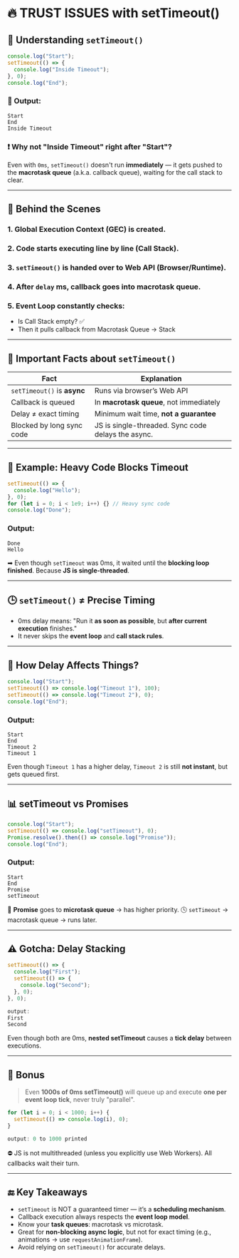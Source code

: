 # 🔥 TRUST ISSUES with setTimeout()

## 🧠 Understanding `setTimeout()`
```js
console.log("Start");
setTimeout(() => {
  console.log("Inside Timeout");
}, 0);
console.log("End");
````
### 🧾 Output:
```
Start
End
Inside Timeout
```
### ❗ Why not "Inside Timeout" right after "Start"?
Even with `0ms`, `setTimeout()` doesn't run **immediately** — it gets pushed to the **macrotask queue** (a.k.a. callback queue), waiting for the call stack to clear.

---

## 🔄 Behind the Scenes
### 1. Global Execution Context (GEC) is created.
### 2. Code starts executing line by line (Call Stack).
### 3. `setTimeout()` is handed over to Web API (Browser/Runtime).
### 4. After `delay` ms, callback goes into **macrotask queue**.
### 5. **Event Loop** constantly checks:
* Is Call Stack empty? ✅
* Then it pulls callback from Macrotask Queue → Stack

---

## 📌 Important Facts about `setTimeout()`
| Fact                        | Explanation                                        |
| --------------------------- | -------------------------------------------------- |
| `setTimeout()` is **async** | Runs via browser’s Web API                         |
| Callback is queued          | In **macrotask queue**, not immediately            |
| Delay ≠ exact timing        | Minimum wait time, **not a guarantee**             |
| Blocked by long sync code   | JS is single-threaded. Sync code delays the async. |

---

## 🧪 Example: Heavy Code Blocks Timeout
```js
setTimeout(() => {
  console.log("Hello");
}, 0);
for (let i = 0; i < 1e9; i++) {} // Heavy sync code
console.log("Done");
```
### Output:
```
Done
Hello
```
➡ Even though `setTimeout` was 0ms, it waited until the **blocking loop finished**. Because **JS is single-threaded**.

---

## 🕒 `setTimeout()` ≠ Precise Timing
* 0ms delay means: "Run it **as soon as possible**, but **after current execution** finishes."
* It never skips the **event loop** and **call stack rules**.

---

## 🧠 How Delay Affects Things?
```js
console.log("Start");
setTimeout(() => console.log("Timeout 1"), 100);
setTimeout(() => console.log("Timeout 2"), 0);
console.log("End");
```

### Output:
```
Start
End
Timeout 2
Timeout 1
```
Even though `Timeout 1` has a higher delay, `Timeout 2` is still **not instant**, but gets queued first.

---

## 📊 setTimeout vs Promises
```js
console.log("Start");
setTimeout(() => console.log("setTimeout"), 0);
Promise.resolve().then(() => console.log("Promise"));
console.log("End");
```
### Output:
```
Start
End
Promise
setTimeout
```
🧠 **Promise** goes to **microtask queue** → has higher priority.
🕓 `setTimeout` → macrotask queue → runs later.

---

## ⚠️ Gotcha: Delay Stacking
```js
setTimeout(() => {
  console.log("First");
  setTimeout(() => {
    console.log("Second");
  }, 0);
}, 0);

output:
First
Second
```
Even though both are 0ms, **nested setTimeout** causes a **tick delay** between executions.

---

## 🧪 Bonus
> Even **1000s of 0ms setTimeout()** will queue up and execute **one per event loop tick**, never truly "parallel".
```js
for (let i = 0; i < 1000; i++) {
  setTimeout(() => console.log(i), 0);
}

output: 0 to 1000 printed
```
⛔ JS is not multithreaded (unless you explicitly use Web Workers). All callbacks wait their turn.

---

## 🔚 Key Takeaways
* `setTimeout` is NOT a guaranteed timer — it’s a **scheduling mechanism**.
* Callback execution always respects the **event loop model**.
* Know your **task queues**: macrotask vs microtask.
* Great for **non-blocking async logic**, but not for exact timing (e.g., animations → use `requestAnimationFrame`).
* Avoid relying on `setTimeout()` for accurate delays.

